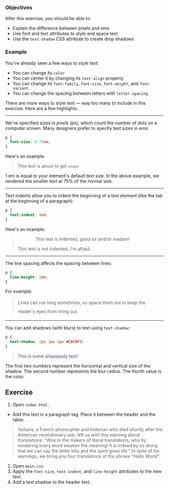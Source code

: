 ### Objectives

After this exercise, you should be able to:

- Explain the difference between pixels and ems
- Use font and text attributes to style and space text
- Use the `text-shadow` CSS attribute to create drop shadows

### Example

You've already seen a few ways to style text:

- You can change its `color`
- You can center it by changing its `text-align` property
- You can change its `font-family`, `font-size`, `font-weight`, and `font-variant`
- You can change the spacing between letters with `letter-spacing`

There are more ways to style text — way too many to include in this exercise. Here are a few highlights.

----

We've specified sizes in *pixels* (px), which count the number of dots on a computer screen. Many designers prefer to specify text sizes in *ems*:

```css
p {
  font-size: 0.75em;
}
```

Here's an example:

> <p>This text is about to get <span style="font-size: 0.75em">smaller</span></p>

1 em is equal to your element's default text size. In the above example, we rendered the smaller text at 75% of the normal size.

----

Text indents allow you to indent the beginning of a text element (like the tab at the beginning of a paragraph):

```css
p {
  text-indent: 4em;
}
```

Here's an example:

> <p style="text-indent: 4em">This text is indented, good sir and/or madam!</p>
> <p>This text is not indented, I'm afraid.</p>

----

The line spacing affects the spacing between lines:

```css
p {
  line-height: 2em;
}
```

For example:

> <p style="line-height: 2em">Lines can run long sometimes, so space them out to keep the reader's eyes from tiring out.</p>

----

You can add shadows (with blurs) to text using `text-shadow`:

```css
p {
  text-shadow: 2px 2px 8px #C0C0F3;
}
```

> <p style="text-shadow: 2px 2px 8px #C0C0F3">This is some shaaaaady text!</p>

The first two numbers represent the horizontal and vertical size of the shadow. The second number represents the blur radius. The fourth value is the color.

## Exercise

1. Open `index.html`.
- Add this text in a paragraph tag. Place it between the header and the table:

> Voltaire, a French philosopher and historian who died shortly after the American revolutionary war, left us with this warning about translations: "Woe to the makers of literal translations, who by rendering every word weaken the meaning! It is indeed by so doing that we can say the letter kills and the spirit gives life." In spite of his warnings, we bring you four translations of the phrase "Hello World".

2. Open `main.css`.
3. Apply the `font-size`, `text-indent`, and `line-height` attributes to the new text.
4. Add a text shadow to the header text.

